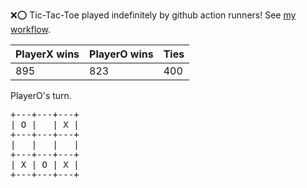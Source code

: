 :x::o: Tic-Tac-Toe played indefinitely by github action runners! See [my workflow](.github/workflows/play.yaml).

|PlayerX wins|PlayerO wins|Ties|
|-|-|-|
|895|823|400|

PlayerO's turn.

<pre>
+---+---+---+
| O |   | X |
+---+---+---+
|   |   |   |
+---+---+---+
| X | O | X |
+---+---+---+
</pre>
